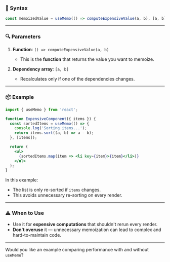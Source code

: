 ### 🧠 Syntax

```jsx
const memoizedValue = useMemo(() => computeExpensiveValue(a, b), [a, b]);
```

---

### 🔍 Parameters

1. **Function**: `() => computeExpensiveValue(a, b)`

   * This is the **function** that returns the value you want to memoize.
2. **Dependency array**: `[a, b]`

   * Recalculates only if one of the dependencies changes.

---

### 📦 Example

```jsx
import { useMemo } from 'react';

function ExpensiveComponent({ items }) {
  const sortedItems = useMemo(() => {
    console.log('Sorting items...');
    return items.sort((a, b) => a - b);
  }, [items]);

  return (
    <ul>
      {sortedItems.map(item => <li key={item}>{item}</li>)}
    </ul>
  );
}
```

In this example:

* The list is only re-sorted if `items` changes.
* This avoids unnecessary re-sorting on every render.

---

### ⚠️ When to Use

* Use it for **expensive computations** that shouldn't rerun every render.
* **Don't overuse** it — unnecessary memoization can lead to complex and hard-to-maintain code.

---

Would you like an example comparing performance with and without `useMemo`?
